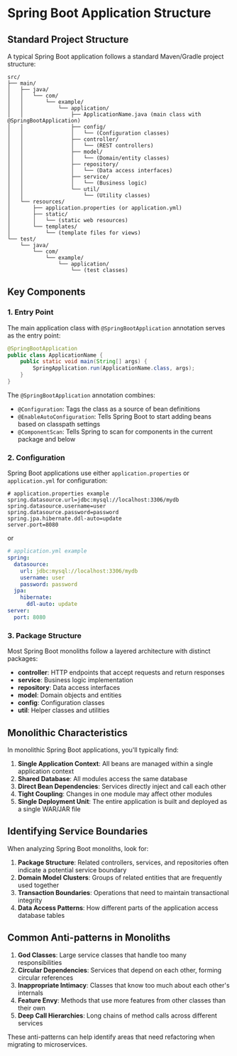 # Spring Boot Application Structure

## Standard Project Structure

A typical Spring Boot application follows a standard Maven/Gradle project structure:

```
src/
├── main/
│   ├── java/
│   │   └── com/
│   │       └── example/
│   │           └── application/
│   │               ├── ApplicationName.java (main class with @SpringBootApplication)
│   │               ├── config/
│   │               │   └── (Configuration classes)
│   │               ├── controller/
│   │               │   └── (REST controllers)
│   │               ├── model/
│   │               │   └── (Domain/entity classes)
│   │               ├── repository/
│   │               │   └── (Data access interfaces)
│   │               ├── service/
│   │               │   └── (Business logic)
│   │               └── util/
│   │                   └── (Utility classes)
│   └── resources/
│       ├── application.properties (or application.yml)
│       ├── static/
│       │   └── (static web resources)
│       └── templates/
│           └── (template files for views)
└── test/
    └── java/
        └── com/
            └── example/
                └── application/
                    └── (test classes)
```

## Key Components

### 1. Entry Point

The main application class with `@SpringBootApplication` annotation serves as the entry point:

```java
@SpringBootApplication
public class ApplicationName {
    public static void main(String[] args) {
        SpringApplication.run(ApplicationName.class, args);
    }
}
```

The `@SpringBootApplication` annotation combines:
- `@Configuration`: Tags the class as a source of bean definitions
- `@EnableAutoConfiguration`: Tells Spring Boot to start adding beans based on classpath settings
- `@ComponentScan`: Tells Spring to scan for components in the current package and below

### 2. Configuration

Spring Boot applications use either `application.properties` or `application.yml` for configuration:

```properties
# application.properties example
spring.datasource.url=jdbc:mysql://localhost:3306/mydb
spring.datasource.username=user
spring.datasource.password=password
spring.jpa.hibernate.ddl-auto=update
server.port=8080
```

or

```yaml
# application.yml example
spring:
  datasource:
    url: jdbc:mysql://localhost:3306/mydb
    username: user
    password: password
  jpa:
    hibernate:
      ddl-auto: update
server:
  port: 8080
```

### 3. Package Structure

Most Spring Boot monoliths follow a layered architecture with distinct packages:

- **controller**: HTTP endpoints that accept requests and return responses
- **service**: Business logic implementation
- **repository**: Data access interfaces
- **model**: Domain objects and entities
- **config**: Configuration classes
- **util**: Helper classes and utilities

## Monolithic Characteristics

In monolithic Spring Boot applications, you'll typically find:

1. **Single Application Context**: All beans are managed within a single application context
2. **Shared Database**: All modules access the same database
3. **Direct Bean Dependencies**: Services directly inject and call each other
4. **Tight Coupling**: Changes in one module may affect other modules
5. **Single Deployment Unit**: The entire application is built and deployed as a single WAR/JAR file

## Identifying Service Boundaries

When analyzing Spring Boot monoliths, look for:

1. **Package Structure**: Related controllers, services, and repositories often indicate a potential service boundary
2. **Domain Model Clusters**: Groups of related entities that are frequently used together
3. **Transaction Boundaries**: Operations that need to maintain transactional integrity
4. **Data Access Patterns**: How different parts of the application access database tables

## Common Anti-patterns in Monoliths

1. **God Classes**: Large service classes that handle too many responsibilities
2. **Circular Dependencies**: Services that depend on each other, forming circular references
3. **Inappropriate Intimacy**: Classes that know too much about each other's internals
4. **Feature Envy**: Methods that use more features from other classes than their own
5. **Deep Call Hierarchies**: Long chains of method calls across different services

These anti-patterns can help identify areas that need refactoring when migrating to microservices. 